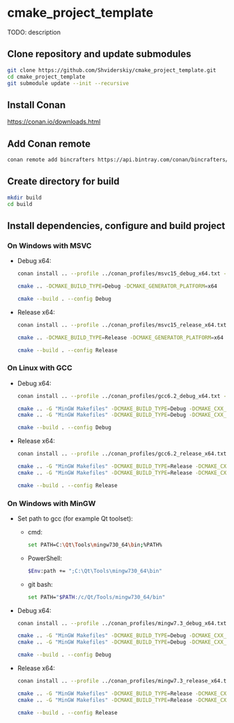 # cmake_project_template

TODO: description

## Clone repository and update submodules
```bash
git clone https://github.com/Shviderskiy/cmake_project_template.git
cd cmake_project_template
git submodule update --init --recursive
```

## Install Conan
https://conan.io/downloads.html

## Add Conan remote
```bash
conan remote add bincrafters https://api.bintray.com/conan/bincrafters/public-conan
```

## Create directory for build
```bash
mkdir build
cd build
```

## Install dependencies, configure and build project

### On Windows with MSVC

- Debug x64:
  ```bash
  conan install .. --profile ../conan_profiles/msvc15_debug_x64.txt --build missing

  cmake .. -DCMAKE_BUILD_TYPE=Debug -DCMAKE_GENERATOR_PLATFORM=x64

  cmake --build . --config Debug
  ```
- Release x64:
  ```bash
  conan install .. --profile ../conan_profiles/msvc15_release_x64.txt --build missing

  cmake .. -DCMAKE_BUILD_TYPE=Release -DCMAKE_GENERATOR_PLATFORM=x64

  cmake --build . --config Release
  ```

### On Linux with GCC

- Debug x64:
  ```bash
  conan install .. --profile ../conan_profiles/gcc6.2_debug_x64.txt --build missing

  cmake .. -G "MinGW Makefiles" -DCMAKE_BUILD_TYPE=Debug -DCMAKE_CXX_FLAGS="-m64"
  cmake .. -G "MinGW Makefiles" -DCMAKE_BUILD_TYPE=Debug -DCMAKE_CXX_FLAGS="-m64"

  cmake --build . --config Debug
  ```
- Release x64:
  ```bash
  conan install .. --profile ../conan_profiles/gcc6.2_release_x64.txt --build missing

  cmake .. -G "MinGW Makefiles" -DCMAKE_BUILD_TYPE=Release -DCMAKE_CXX_FLAGS="-m64"
  cmake .. -G "MinGW Makefiles" -DCMAKE_BUILD_TYPE=Release -DCMAKE_CXX_FLAGS="-m64"

  cmake --build . --config Release
  ```

### On Windows with MinGW

- Set path to gcc (for example Qt toolset):
  - cmd:
    ```bash
    set PATH=C:\Qt\Tools\mingw730_64\bin;%PATH%
    ```
  - PowerShell:
    ```bash
    $Env:path += ";C:\Qt\Tools\mingw730_64\bin"
    ```
  - git bash:
    ```bash
    set PATH="$PATH:/c/Qt/Tools/mingw730_64/bin"
    ```

- Debug x64:
  ```bash
  conan install .. --profile ../conan_profiles/mingw7.3_debug_x64.txt --build missing

  cmake .. -G "MinGW Makefiles" -DCMAKE_BUILD_TYPE=Debug -DCMAKE_CXX_FLAGS="-m64"
  cmake .. -G "MinGW Makefiles" -DCMAKE_BUILD_TYPE=Debug -DCMAKE_CXX_FLAGS="-m64"

  cmake --build . --config Debug
  ```
- Release x64:
  ```bash
  conan install .. --profile ../conan_profiles/mingw7.3_release_x64.txt --build missing

  cmake .. -G "MinGW Makefiles" -DCMAKE_BUILD_TYPE=Release -DCMAKE_CXX_FLAGS="-m64"
  cmake .. -G "MinGW Makefiles" -DCMAKE_BUILD_TYPE=Release -DCMAKE_CXX_FLAGS="-m64"

  cmake --build . --config Release
  ```
